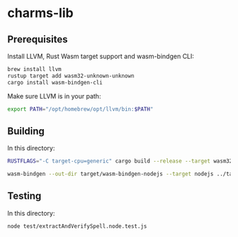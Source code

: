 # charms-lib

## Prerequisites

Install LLVM, Rust Wasm target support and wasm-bindgen CLI:

```sh
brew install llvm
rustup target add wasm32-unknown-unknown
cargo install wasm-bindgen-cli
```

Make sure LLVM is in your path:

```sh
export PATH="/opt/homebrew/opt/llvm/bin:$PATH"
```

## Building

In this directory:

```sh
RUSTFLAGS="-C target-cpu=generic" cargo build --release --target wasm32-unknown-unknown

wasm-bindgen --out-dir target/wasm-bindgen-nodejs --target nodejs ../target/wasm32-unknown-unknown/release/charms_lib.wasm
```

## Testing

In this directory:

```sh
node test/extractAndVerifySpell.node.test.js
```
